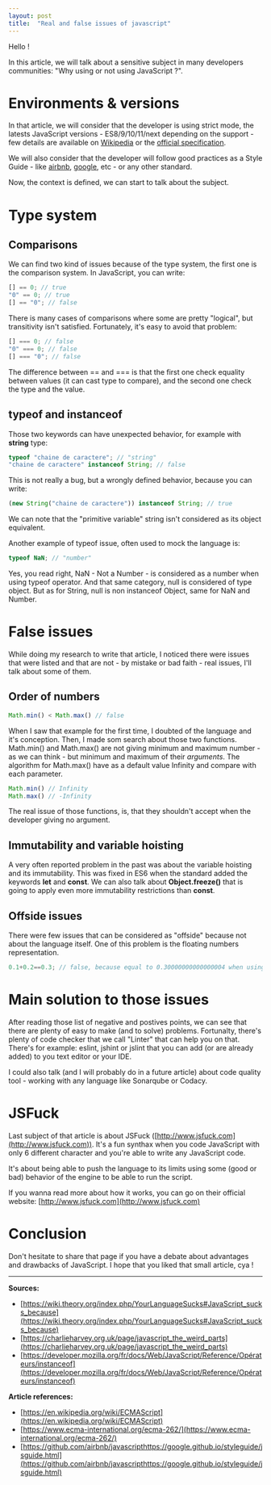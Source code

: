 ```yaml
---
layout: post
title:  "Real and false issues of javascript"
---
```


Hello !

In this article, we will talk about a sensitive subject in many developers communities: "Why using or not using JavaScript ?".  

# Environments & versions

In that article, we will consider that the developer is using strict mode, the latests JavaScript versions - ES8/9/10/11/next depending on the support - few details are available on [Wikipedia](https://en.wikipedia.org/wiki/ECMAScript) or the [official specification](https://www.ecma-international.org/ecma-262/).  

We will also consider that the developer will follow good practices as a Style Guide - like [airbnb](https://github.com/airbnb/javascript), [google](https://google.github.io/styleguide/jsguide.html), etc - or any other standard.  

Now, the context is defined, we can start to talk about the subject.  

# Type system

## Comparisons

We can find two kind of issues because of the type system, the first one is the comparison system. In JavaScript, you can write:

```js
[] == 0; // true
"0" == 0; // true
[] == "0"; // false
```

There is many cases of comparisons where some are pretty "logical", but transitivity isn't satisfied. Fortunately, it's easy to avoid that problem:

```js
[] === 0; // false
"0" === 0; // false
[] === "0"; // false
```

The difference between == and === is that the first one check equality between values (it can cast type to compare), and the second one check the type and the value.

## typeof and instanceof

Those two keywords can have unexpected behavior, for example with **string** type:
```js
typeof "chaine de caractere"; // "string"
"chaine de caractere" instanceof String; // false
```

This is not really a bug, but a wrongly defined behavior, because you can write:
```js
(new String("chaine de caractere")) instanceof String; // true
```

We can note that the "primitive variable" string isn't considered as its object equivalent.  

Another example of typeof issue, often used to mock the language is:
```js
typeof NaN; // "number"
```

Yes, you read right, NaN - Not a Number - is considered as a number when using typeof operator. And that same category, null is considered of type object. But as for String, null is non instanceof Object, same for NaN and Number.

# False issues

While doing my research to write that article, I noticed there were issues that were listed and that are not - by mistake or bad faith - real issues, I'll talk about some of them. 

## Order of numbers

```js
Math.min() < Math.max() // false
```

When I saw that example for the first time, I doubted of the language and it's conception. Then, I made som search about those two functions. Math.min() and Math.max() are not giving minimum and maximum number - as we can think - but minimum and maximum of their *arguments*. The algorithm for Math.max() have as a default value Infinity and compare with each parameter.

```js
Math.min() // Infinity
Math.max() // -Infinity
```

The real issue of those functions, is, that they shouldn't accept when the developer giving no argument.

## Immutability and variable hoisting

A very often reported problem in the past was about the variable hoisting and its immutability. This was fixed in ES6 when the standard added the keywords **let** and **const**. We can also talk about **Object.freeze()** that is going to apply even more immutability restrictions than **const**.

## Offside issues

There were few issues that can be considered as "offside" because not about the language itself. One of this problem is the floating numbers representation.

```js
0.1+0.2==0.3; // false, because equal to 0.30000000000000004 when using standard float representation
```

# Main solution to those issues

After reading those list of negative and postives points, we can see that there are plenty of easy to make (and to solve) problems. Fortunalty, there's plenty of code checker that we call "Linter" that can help you on that. There's for example: eslint, jshint or jslint that you can add (or are already added) to you text editor or your IDE.

I could also talk (and I will probably do in a future article) about code quality tool - working with any language like Sonarqube or Codacy.

# JSFuck

Last subject of that article is about JSFuck ([http://www.jsfuck.com](http://www.jsfuck.com)). It's a fun synthax when you code JavaScript with only 6 different character and you're able to write any JavaScript code.  

It's about being able to push the language to its limits using some (good or bad) behavior of the engine to be able to run the script.

If you wanna read more about how it works, you can go on their official website: [http://www.jsfuck.com](http://www.jsfuck.com)

# Conclusion

Don't hesitate to share that page if you have a debate about advantages and drawbacks of JavaScript. I hope that you liked that small article, cya !

---

**Sources:**  
- [https://wiki.theory.org/index.php/YourLanguageSucks#JavaScript_sucks_because](https://wiki.theory.org/index.php/YourLanguageSucks#JavaScript_sucks_because)
- [https://charlieharvey.org.uk/page/javascript_the_weird_parts](https://charlieharvey.org.uk/page/javascript_the_weird_parts)
- [https://developer.mozilla.org/fr/docs/Web/JavaScript/Reference/Opérateurs/instanceof](https://developer.mozilla.org/fr/docs/Web/JavaScript/Reference/Opérateurs/instanceof)

**Article references:**  
- [https://en.wikipedia.org/wiki/ECMAScript](https://en.wikipedia.org/wiki/ECMAScript)
- [https://www.ecma-international.org/ecma-262/](https://www.ecma-international.org/ecma-262/)
- [https://github.com/airbnb/javascripthttps://google.github.io/styleguide/jsguide.html](https://github.com/airbnb/javascripthttps://google.github.io/styleguide/jsguide.html)